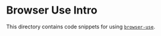 # Browser Use Intro

This directory contains code snippets for using [`browser-use`](https://browser-use.com/).
